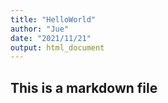 ```yaml
---
title: "HelloWorld"
author: "Jue"
date: "2021/11/21"
output: html_document
---
```


## This is a markdown file